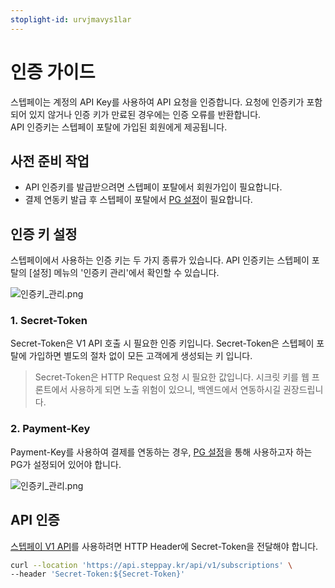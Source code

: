 ```yaml
---
stoplight-id: urvjmavys1lar
---
```


# 인증 가이드

스텝페이는 계정의 API Key를 사용하여 API 요청을 인증합니다. 요청에 인증키가 포함되어 있지 않거나 인증 키가 만료된 경우에는 인증 오류를 반환합니다.  
API 인증키는 스텝페이 포탈에 가입된 회원에게 제공됩니다.

## 사전 준비 작업

- API 인증키를 발급받으려면 스텝페이 포탈에서 회원가입이 필요합니다.
- 결제 연동키 발급 후 스텝페이 포탈에서 [PG 설정](https://steppay.stoplight.io/docs/guide/d6y2wxasho2ph-#%EC%82%AC%EC%A0%84-%EC%A4%80%EB%B9%84-%EC%9E%91%EC%97%85)이 필요합니다.

## 인증 키 설정

스텝페이에서 사용하는 인증 키는 두 가지 종류가 있습니다.
API 인증키는 스텝페이 포탈의 [설정] 메뉴의 '인증키 관리'에서 확인할 수 있습니다.

![인증키_관리.png](https://docs-image-translator-steppay.vercel.app/api/localize?dir=01_auth&name=setting_secret_token.png)

### 1. Secret-Token

Secret-Token은 V1 API 호출 시 필요한 인증 키입니다. Secret-Token은 스텝페이 포탈에 가입하면 별도의 절차 없이 모든 고객에게 생성되는 키 입니다.

<!-- theme: danger -->
> Secret-Token은 HTTP Request 요청 시 필요한 값입니다. 시크릿 키를 웹 프론트에서 사용하게 되면 노출 위험이 있으니, 백엔드에서 연동하시길 권장드립니다.

### 2. Payment-Key

Payment-Key를 사용하여 결제를 연동하는 경우, [PG 설정](https://steppay.stoplight.io/docs/guide/d6y2wxasho2ph-#%EC%82%AC%EC%A0%84-%EC%A4%80%EB%B9%84-%EC%9E%91%EC%97%85)을 통해 사용하고자 하는 PG가 설정되어 있어야 합니다.

![인증키_관리.png](https://docs-image-translator-steppay.vercel.app/api/localize?dir=01_auth&name=setting_pg.png)

## API 인증

[스텝페이 V1 API](https://docs.develop.steppay.kr/docs/api-reference/gyrmbiw8907y9-steppay-api)를 사용하려면 HTTP Header에 Secret-Token을 전달해야 합니다.

```bash
curl --location 'https://api.steppay.kr/api/v1/subscriptions' \
--header 'Secret-Token:${Secret-Token}'
```

</br>

